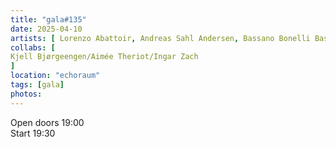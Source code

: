 ```yaml
---
title: "gala#135"
date: 2025-04-10
artists: [ Lorenzo Abattoir, Andreas Sahl Andersen, Bassano Bonelli Bassano,Conny Zenk]
collabs: [
Kjell Bjørgeengen/Aimée Theriot/Ingar Zach
]
location: "echoraum"
tags: [gala]
photos: 
---
```

Open doors 19:00  
Start 19:30
